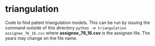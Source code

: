 # triangulation
Code to find patent triangulation models.
This can be run by issuing the command outside of this directory
`python -m triangulation assignee_76_16.csv`
where **assignee_76_16.csv** is the assignee file.
The years may change on the file name.
